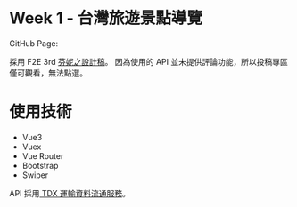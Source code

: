 # Week 1 - 台灣旅遊景點導覽

GitHub Page: []()

採用 F2E 3rd [芬妮之設計稿](https://2021.thef2e.com/users/6296427084285739079?week=1&type=1)。
因為使用的 API 並未提供評論功能，所以投稿專區僅可觀看，無法點選。

# 使用技術

- Vue3
- Vuex
- Vue Router
- Bootstrap
- Swiper

API 採用[ TDX 運輸資料流通服務](https://tdx.transportdata.tw/api-service/swagger)。

